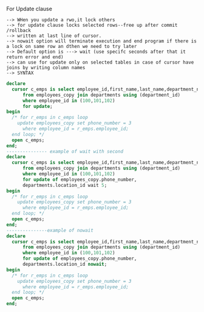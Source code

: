 For Update clause

	--> WHen you update a rwo,it lock others
	--> for update clause locks selected rows--free up after commit /rollback
	--> written at last line of cursor.
	--> nowait option will terminate execution and end program if there is a lock on same row an dthen we need to try later 
	--> Default option is ---> wait (use specifc seconds after that it return error and end)
	--> can use for update only on selected tables in case of cursor have joins by writing column names
	--> SYNTAX
	

```sql
declare
  cursor c_emps is select employee_id,first_name,last_name,department_name
      from employees_copy join departments using (department_id)
      where employee_id in (100,101,102)
      for update;
begin
  /* for r_emps in c_emps loop
    update employees_copy set phone_number = 3
      where employee_id = r_emps.employee_id; 
  end loop; */
  open c_emps;
end;
--------------- example of wait with second
declare
  cursor c_emps is select employee_id,first_name,last_name,department_name
      from employees_copy join departments using (department_id)
      where employee_id in (100,101,102)
      for update of employees_copy.phone_number, 
      departments.location_id wait 5;
begin
  /* for r_emps in c_emps loop
    update employees_copy set phone_number = 3
      where employee_id = r_emps.employee_id; 
  end loop; */
  open c_emps;
end;
---------------example of nowait
declare
  cursor c_emps is select employee_id,first_name,last_name,department_name
      from employees_copy join departments using (department_id)
      where employee_id in (100,101,102)
      for update of employees_copy.phone_number, 
      departments.location_id nowait;
begin
  /* for r_emps in c_emps loop
    update employees_copy set phone_number = 3
      where employee_id = r_emps.employee_id; 
  end loop; */
  open c_emps;
end;
```
